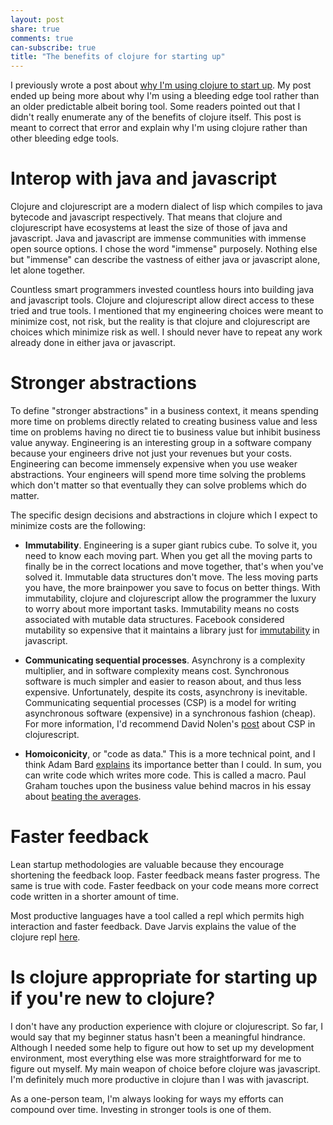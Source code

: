 ```yaml
---
layout: post
share: true
comments: true
can-subscribe: true
title: "The benefits of clojure for starting up"
---
```


I previously wrote a post about <a href="http://www.dillonforrest.com/startup/why-im-using-clojure-to-start-up/" target="_blank">why I'm using clojure to start up</a>. My post ended up being more about why I'm using a bleeding edge tool rather than an older predictable albeit boring tool. Some readers pointed out that I didn't really enumerate any of the benefits of clojure itself. This post is meant to correct that error and explain why I'm using clojure rather than other bleeding edge tools.

# Interop with java and javascript

Clojure and clojurescript are a modern dialect of lisp which compiles to java bytecode and javascript respectively. That means that clojure and clojurescript have ecosystems at least the size of those of java and javascript. Java and javascript are immense communities with immense open source options. I chose the word "immense" purposely. Nothing else but "immense" can describe the vastness of either java or javascript alone, let alone together.

Countless smart programmers invested countless hours into building java and javascript tools. Clojure and clojurescript allow direct access to these tried and true tools. I mentioned that my engineering choices were meant to minimize cost, not risk, but the reality is that clojure and clojurescript are choices which minimize risk as well. I should never have to repeat any work already done in either java or javascript.

# Stronger abstractions

To define "stronger abstractions" in a business context, it means spending more time on problems directly related to creating business value and less time on problems having no direct tie to business value but inhibit business value anyway. Engineering is an interesting group in a software company because your engineers drive not just your revenues but your costs. Engineering can become immensely expensive when you use weaker abstractions. Your engineers will spend more time solving the problems which don't matter so that eventually they can solve problems which do matter.

The specific design decisions and abstractions in clojure which I expect to minimize costs are the following:

- **Immutability**. Engineering is a super giant rubics cube. To solve it, you need to know each moving part. When you get all the moving parts to finally be in the correct locations and move together, that's when you've solved it. Immutable data structures don't move. The less moving parts you have, the more brainpower you save to focus on better things. With immutability, clojure and clojurescript allow the programmer the luxury to worry about more important tasks. Immutability means no costs associated with mutable data structures. Facebook considered mutability so expensive that it maintains a library just for <a href="https://github.com/facebook/immutable-js" target="_blank">immutability</a> in javascript.

- **Communicating sequential processes**. Asynchrony is a complexity multiplier, and in software complexity means cost. Synchronous software is much simpler and easier to reason about, and thus less expensive. Unfortunately, despite its costs, asynchrony is inevitable. Communicating sequential processes (CSP) is a model for writing asynchronous software (expensive) in a synchronous fashion (cheap). For more information, I'd recommend David Nolen's <a href="http://swannodette.github.io/2013/07/12/communicating-sequential-processes/" target="_blank">post</a> about CSP in clojurescript.

- **Homoiconicity**, or "code as data." This is a more technical point, and I think Adam Bard <a href="http://adambard.com/blog/what-is-homoiconicity/" target="_blank">explains</a> its importance better than I could. In sum, you can write code which writes more code. This is called a macro. Paul Graham touches upon the business value behind macros in his essay about <a href="http://paulgraham.com/avg.html" target="_blank">beating the averages</a>.

# Faster feedback

Lean startup methodologies are valuable because they encourage shortening the feedback loop. Faster feedback means faster progress. The same is true with code. Faster feedback on your code means more correct code written in a shorter amount of time.

Most productive languages have a tool called a repl which permits high interaction and faster feedback. Dave Jarvis explains the value of the clojure repl <a href="http://blog.venanti.us/why-clojure/" target="_blank">here</a>.

# Is clojure appropriate for starting up if you're new to clojure?

I don't have any production experience with clojure or clojurescript. So far, I would say that my beginner status hasn't been a meaningful hindrance. Although I needed some help to figure out how to set up my development environment, most everything else was more straightforward for me to figure out myself. My main weapon of choice before clojure was javascript. I'm definitely much more productive in clojure than I was with javascript.

As a one-person team, I'm always looking for ways my efforts can compound over time. Investing in stronger tools is one of them.